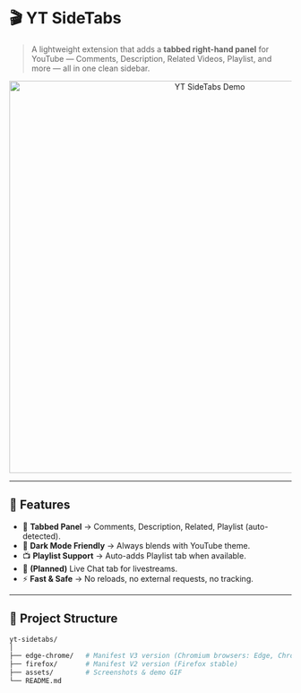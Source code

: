 # 🎬 YT SideTabs

> A lightweight extension that adds a **tabbed right-hand panel** for YouTube — Comments, Description, Related Videos, Playlist, and more — all in one clean sidebar.

<p align="center">
  <img src="assets/demo.gif" alt="YT SideTabs Demo" width="700px">
</p>

---

## 🚀 Features
- 📑 **Tabbed Panel** → Comments, Description, Related, Playlist (auto-detected).  
- 🎨 **Dark Mode Friendly** → Always blends with YouTube theme.  
- 📺 **Playlist Support** → Auto-adds Playlist tab when available.  
- 💬 **(Planned)** Live Chat tab for livestreams.  
- ⚡ **Fast & Safe** → No reloads, no external requests, no tracking.  

---

## 📂 Project Structure
```bash
yt-sidetabs/
│
├── edge-chrome/   # Manifest V3 version (Chromium browsers: Edge, Chrome, Brave)
├── firefox/       # Manifest V2 version (Firefox stable)
├── assets/        # Screenshots & demo GIF
└── README.md
